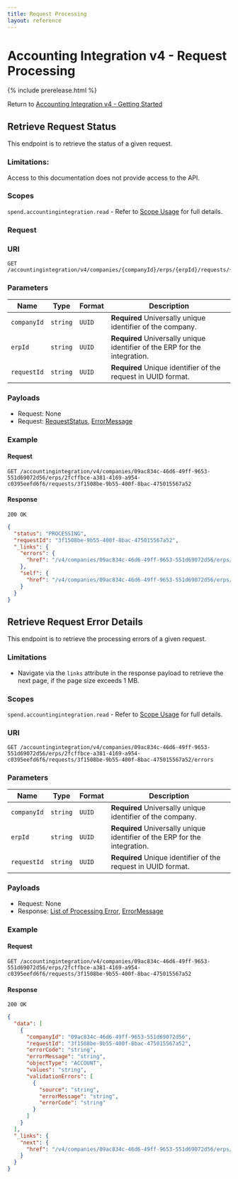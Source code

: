 ```yaml
---
title: Request Processing
layout: reference
---
```


# Accounting Integration v4 - Request Processing

{% include prerelease.html %}

Return to [Accounting Integration v4 - Getting Started](/api-reference/accounting-integration/v4.accountingintegration-get-started.html)

## <a name="get-request-status"></a>Retrieve Request Status

This endpoint is to retrieve the status of a given request.

### Limitations:

Access to this documentation does not provide access to the API. 

### Scopes

`spend.accountingintegration.read` - Refer to [Scope Usage](./v4.accountingintegration-get-started.html#scope-usage) for full details.

### Request

### URI

```shell
GET /accountingintegration/v4/companies/{companyId}/erps/{erpId}/requests/{requestId}
```

### Parameters

Name|Type|Format|Description
---|---|---|---
`companyId`|`string`|`UUID`|**Required** Universally unique identifier of the company.
`erpId`|`string`|`UUID`|**Required** Universally unique identifier of the ERP for the integration.
`requestId`|`string`|`UUID`|**Required** Unique identifier of the request in UUID format.

### Payloads

* Request: None
* Request: [RequestStatus](./v4.accountingintegration-schema.html#request-status), [ErrorMessage](./v4.accountingintegration-schema.html#errorMessage)

### Example

#### Request

```shell
GET /accountingintegration/v4/companies/09ac834c-46d6-49ff-9653-551d69072d56/erps/2fcffbce-a381-4169-a954-c0395eefd6f6/requests/3f1508be-9b55-400f-8bac-475015567a52
```

#### Response

```shell
200 OK
```

```json
{
  "status": "PROCESSING",
  "requestId": "3f1508be-9b55-400f-8bac-475015567a52",
  "_links": {
    "errors": {
      "href": "/v4/companies/09ac834c-46d6-49ff-9653-551d69072d56/erps/2fcffbce-a381-4169-a954-c0395eefd6f6/requests/3f1508be-9b55-400f-8bac-475015567a52/errors"
    },
    "self": {
      "href": "/v4/companies/09ac834c-46d6-49ff-9653-551d69072d56/erps/2fcffbce-a381-4169-a954-c0395eefd6f6/requests/3f1508be-9b55-400f-8bac-475015567a52"
    }
  }
}
```

## <a name="get-request-errors"></a>Retrieve Request Error Details

This endpoint is to retrieve the processing errors of a given request.

### Limitations

* Navigate via the `links` attribute in the response payload to retrieve the next page, if the page size exceeds 1 MB.

### Scopes

`spend.accountingintegration.read` - Refer to [Scope Usage](./v4.accountingintegration-get-started.html#scope-usage) for full details.

### URI

```shell
GET /accountingintegration/v4/companies/09ac834c-46d6-49ff-9653-551d69072d56/erps/2fcffbce-a381-4169-a954-c0395eefd6f6/requests/3f1508be-9b55-400f-8bac-475015567a52/errors
```

### Parameters

Name|Type|Format|Description
---|---|---|---
`companyId`|`string`|`UUID`|**Required** Universally unique identifier of the company.
`erpId`|`string`|`UUID`|**Required** Universally unique identifier of the ERP for the integration.
`requestId`|`string`|`UUID`|**Required** Unique identifier of the request in UUID format.

### Payloads

* Request: None
* Response: [List of Processing Error](./v4.accountingintegration-schema.html#list-of-processing-error), [ErrorMessage](./v4.accountingintegration-schema.html#errorMessage)

### Example

#### Request

```shell
GET /accountingintegration/v4/companies/09ac834c-46d6-49ff-9653-551d69072d56/erps/2fcffbce-a381-4169-a954-c0395eefd6f6/requests/3f1508be-9b55-400f-8bac-475015567a52
```

#### Response

```shell
200 OK
```

```json
{
  "data": [
    {
      "companyId": "09ac834c-46d6-49ff-9653-551d69072d56",
      "requestId": "3f1508be-9b55-400f-8bac-475015567a52",
      "errorCode": "string",
      "errorMessage": "string",
      "objectType": "ACCOUNT",
      "values": "string",
      "validationErrors": [
        {
          "source": "string",
          "errorMessage": "string",
          "errorCode": "string"
        }
      ]
    }
  ],
  "_links": {
    "next": {
      "href": "/v4/companies/09ac834c-46d6-49ff-9653-551d69072d56/erps/2fcffbce-a381-4169-a954-c0395eefd6f6/requests/3f1508be-9b55-400f-8bac-475015567a52/errors?next=string"
    }
  }
}
```
